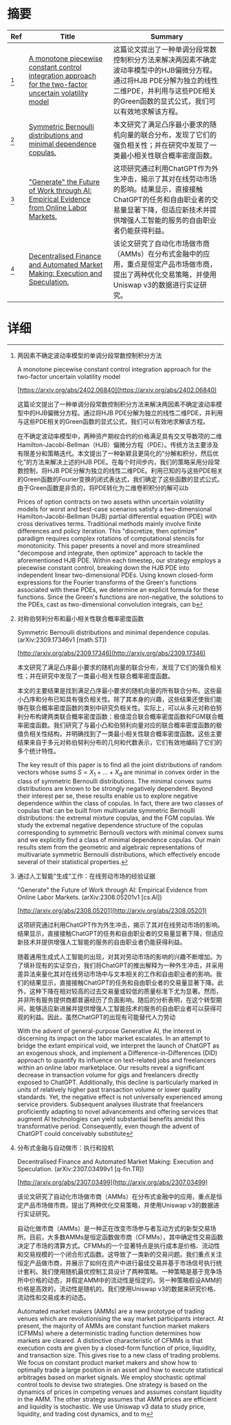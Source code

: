 # 摘要

| Ref | Title | Summary |
| --- | --- | --- |
| [^1] | [A monotone piecewise constant control integration approach for the two-factor uncertain volatility model](https://arxiv.org/abs/2402.06840) | 这篇论文提出了一种单调分段常数控制积分方法来解决两因素不确定波动率模型中的HJB偏微分方程。通过将HJB PDE分解为独立的线性二维PDE，并利用与这些PDE相关的Green函数的显式公式，我们可以有效地求解该方程。 |
| [^2] | [Symmetric Bernoulli distributions and minimal dependence copulas.](http://arxiv.org/abs/2309.17346) | 本文研究了满足凸序最小要求的随机向量的联合分布，发现了它们的强负相关性；并在研究中发现了一类最小相关性联合概率密度函数。 |
| [^3] | ["Generate" the Future of Work through AI: Empirical Evidence from Online Labor Markets.](http://arxiv.org/abs/2308.05201) | 这项研究通过利用ChatGPT作为外生冲击，揭示了其对在线劳动市场的影响。结果显示，直接接触ChatGPT的任务和自由职业者的交易量显著下降，但适应新技术并提供增强人工智能的服务的自由职业者仍能获得利益。 |
| [^4] | [Decentralised Finance and Automated Market Making: Execution and Speculation.](http://arxiv.org/abs/2307.03499) | 该论文研究了自动化市场做市商（AMMs）在分布式金融中的应用，重点是恒定产品市场做市商，提出了两种优化交易策略，并使用Uniswap v3的数据进行实证研究。 |

# 详细

[^1]: 两因素不确定波动率模型的单调分段常数控制积分方法

    A monotone piecewise constant control integration approach for the two-factor uncertain volatility model

    [https://arxiv.org/abs/2402.06840](https://arxiv.org/abs/2402.06840)

    这篇论文提出了一种单调分段常数控制积分方法来解决两因素不确定波动率模型中的HJB偏微分方程。通过将HJB PDE分解为独立的线性二维PDE，并利用与这些PDE相关的Green函数的显式公式，我们可以有效地求解该方程。

    

    在不确定波动率模型中，两种资产期权合约的价格满足具有交叉导数项的二维Hamilton-Jacobi-Bellman（HJB）偏微分方程（PDE）。传统方法主要涉及有限差分和策略迭代。本文提出了一种新颖且更简化的“分解和积分，然后优化”的方法来解决上述的HJB PDE。在每个时间步内，我们的策略采用分段常数控制，将HJB PDE分解为独立的线性二维PDE。利用已知的与这些PDE相关的Green函数的Fourier变换的闭式表达式，我们确定了这些函数的显式公式。由于Green函数是非负的，将PDE转化为二维卷积积分的解可以b

    Prices of option contracts on two assets within uncertain volatility models for worst and best-case scenarios satisfy a two-dimensional Hamilton-Jacobi-Bellman (HJB) partial differential equation (PDE) with cross derivatives terms. Traditional methods mainly involve finite differences and policy iteration. This "discretize, then optimize" paradigm requires complex rotations of computational stencils for monotonicity.   This paper presents a novel and more streamlined "decompose and integrate, then optimize" approach to tackle the aforementioned HJB PDE. Within each timestep, our strategy employs a piecewise constant control, breaking down the HJB PDE into independent linear two-dimensional PDEs. Using known closed-form expressions for the Fourier transforms of the Green's functions associated with these PDEs, we determine an explicit formula for these functions. Since the Green's functions are non-negative, the solutions to the PDEs, cast as two-dimensional convolution integrals, can b
    
[^2]: 对称伯努利分布和最小相关性联合概率密度函数

    Symmetric Bernoulli distributions and minimal dependence copulas. (arXiv:2309.17346v1 [math.ST])

    [http://arxiv.org/abs/2309.17346](http://arxiv.org/abs/2309.17346)

    本文研究了满足凸序最小要求的随机向量的联合分布，发现了它们的强负相关性；并在研究中发现了一类最小相关性联合概率密度函数。

    

    本文的主要结果是找到满足凸序最小要求的随机向量的所有联合分布。这些最小凸序和分布已知具有强负相关性。除了其本身的兴趣，这些结果还使我们能够在联合概率密度函数的类别中研究负相关性。实际上，可以从多元对称伯努利分布构建两类联合概率密度函数：极值混合联合概率密度函数和FGM联合概率密度函数。我们研究了与最小凸和伯努利向量对应的联合概率密度函数的极值负相关性结构，并明确找到了一类最小相关性联合概率密度函数。这些主要结果来自于多元对称伯努利分布的几何和代数表示，它们有效地编码了它们的多个统计特性。

    The key result of this paper is to find all the joint distributions of random vectors whose sums $S=X_1+\ldots+X_d$ are minimal in convex order in the class of symmetric Bernoulli distributions. The minimal convex sums distributions are known to be strongly negatively dependent. Beyond their interest per se, these results enable us to explore negative dependence within the class of copulas. In fact, there are two classes of copulas that can be built from multivariate symmetric Bernoulli distributions: the extremal mixture copulas, and the FGM copulas. We study the extremal negative dependence structure of the copulas corresponding to symmetric Bernoulli vectors with minimal convex sums and we explicitly find a class of minimal dependence copulas. Our main results stem from the geometric and algebraic representations of multivariate symmetric Bernoulli distributions, which effectively encode several of their statistical properties.
    
[^3]: 通过人工智能"生成"工作：在线劳动市场的经验证据

    "Generate" the Future of Work through AI: Empirical Evidence from Online Labor Markets. (arXiv:2308.05201v1 [cs.AI])

    [http://arxiv.org/abs/2308.05201](http://arxiv.org/abs/2308.05201)

    这项研究通过利用ChatGPT作为外生冲击，揭示了其对在线劳动市场的影响。结果显示，直接接触ChatGPT的任务和自由职业者的交易量显著下降，但适应新技术并提供增强人工智能的服务的自由职业者仍能获得利益。

    

    随着通用生成式人工智能的出现，对其对劳动市场的影响的兴趣不断增加。为了填补现有的实证空白，我们将ChatGPT的推出解释为一种外生冲击，并采用差异法来量化其对在线劳动市场中与文本相关的工作和自由职业者的影响。我们的结果显示，直接接触ChatGPT的任务和自由职业者的交易量显著下降。此外，这种下降在相对较高的过去交易量或较低的质量标准下尤为显著。然而，并非所有服务提供商都普遍经历了负面影响。随后的分析表明，在这个转型期间，能够适应新进展并提供增强人工智能技术的服务的自由职业者可以获得可观的利益。因此，虽然ChatGPT的出现有可能替代人力劳动

    With the advent of general-purpose Generative AI, the interest in discerning its impact on the labor market escalates. In an attempt to bridge the extant empirical void, we interpret the launch of ChatGPT as an exogenous shock, and implement a Difference-in-Differences (DID) approach to quantify its influence on text-related jobs and freelancers within an online labor marketplace. Our results reveal a significant decrease in transaction volume for gigs and freelancers directly exposed to ChatGPT. Additionally, this decline is particularly marked in units of relatively higher past transaction volume or lower quality standards. Yet, the negative effect is not universally experienced among service providers. Subsequent analyses illustrate that freelancers proficiently adapting to novel advancements and offering services that augment AI technologies can yield substantial benefits amidst this transformative period. Consequently, even though the advent of ChatGPT could conceivably substitute
    
[^4]: 分布式金融与自动做市：执行和投机

    Decentralised Finance and Automated Market Making: Execution and Speculation. (arXiv:2307.03499v1 [q-fin.TR])

    [http://arxiv.org/abs/2307.03499](http://arxiv.org/abs/2307.03499)

    该论文研究了自动化市场做市商（AMMs）在分布式金融中的应用，重点是恒定产品市场做市商，提出了两种优化交易策略，并使用Uniswap v3的数据进行实证研究。

    

    自动化做市商（AMMs）是一种正在改变市场参与者互动方式的新型交易场所。目前，大多数AMMs是恒定函数做市商（CFMMs），其中确定性交易函数决定了市场的清算方式。CFMMs的一个显著特点是执行成本是价格、流动性和交易规模的一个闭合形式函数。这导致了一类新的交易问题。我们重点关注恒定产品做市商，并展示了如何在资产中进行最佳交易并基于市场信号执行统计套利。我们使用随机最优控制工具设计了两种策略。一种策略是基于竞争场所中价格的动态，并假定AMM中的流动性是恒定的。另一种策略假设AMM的价格是高效的，流动性是随机的。我们使用Uniswap v3的数据来研究价格、流动性和交易成本的动态。

    Automated market makers (AMMs) are a new prototype of trading venues which are revolutionising the way market participants interact. At present, the majority of AMMs are constant function market makers (CFMMs) where a deterministic trading function determines how markets are cleared. A distinctive characteristic of CFMMs is that execution costs are given by a closed-form function of price, liquidity, and transaction size. This gives rise to a new class of trading problems. We focus on constant product market makers and show how to optimally trade a large position in an asset and how to execute statistical arbitrages based on market signals. We employ stochastic optimal control tools to devise two strategies. One strategy is based on the dynamics of prices in competing venues and assumes constant liquidity in the AMM. The other strategy assumes that AMM prices are efficient and liquidity is stochastic. We use Uniswap v3 data to study price, liquidity, and trading cost dynamics, and to m
    

